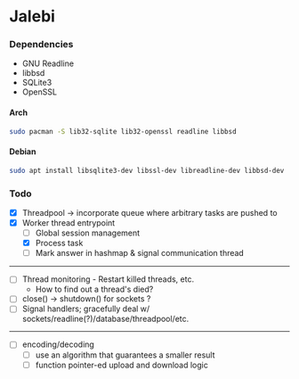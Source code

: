 # Jalebi

### Dependencies

- GNU Readline
- libbsd
- SQLite3
- OpenSSL

#### Arch

```bash
sudo pacman -S lib32-sqlite lib32-openssl readline libbsd
```

#### Debian

```bash
sudo apt install libsqlite3-dev libssl-dev libreadline-dev libbsd-dev
```

### Todo

- [x] Threadpool -> incorporate queue where arbitrary tasks are pushed to
- [x] Worker thread entrypoint
    - [ ] Global session management
    - [x] Process task
    - [ ] Mark answer in hashmap & signal communication thread

---

- [ ] Thread monitoring - Restart killed threads, etc.
    - How to find out a thread's died?
- [ ] close() -> shutdown() for sockets ?
- [ ] Signal handlers; gracefully deal w/ sockets/readline(?)/database/threadpool/etc.

---

- [ ] encoding/decoding
    - [ ] use an algorithm that guarantees a smaller result
    - [ ] function pointer-ed upload and download logic
